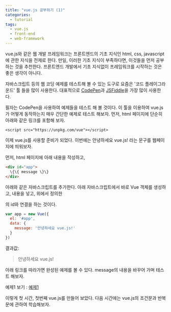 ```yaml
---
title: "vue.js 공부하기 (1)"
categories:
  - tutorial
tags:
  - vue.js
  - front-end
  - web-framework
---
```


vue.js와 같은 웹 개발 프레임워크는 프론트엔드의 기초 지식인 html, css, javascript에 관한 지식을 전제로 한다. 
만일, 이러한 기초 지식이 부족하다면, 이것들을 먼저 공부하는 것을 추천한다. 프론트엔드 개발에서 기초 지식없이
프레임워크를 시작하는 것은 좋은 생각이 아니다.

자바스크립트 등의 웹 코딩 예제를 테스트해 볼 수 있는 도구로 요즘은 '코드 플레이그라운드' 툴 들을 많이 사용한다.
대표적으로 [CodePen]과 [JSFiddle]을 가장 많이 사용한다.

필자는 CodePen을 사용하여 예제들을 테스트 해 볼 것이다. 이 툴을 이용하여 vue.js가 어떻게 동작하는지 매우 간단한 예제로 테스트 해보자.
먼저, html 페이지에 단순히 아래와 같은 링크를 포함해 보자.

```
<script src="https://unpkg.com/vue"></script>
```

이제 vue.js를 사용할 준비가 되었다.
이번에는 안녕하세요 vue.js! 라는 문구를 웹페이지에 띄워보자.

먼저, html 페이지에 아래 내용을 작성하고,
```html
<div id="app">
  \{\{ message \}\}
</div>
```

아래와 같은 자바스크립트를 추가한다. 아래 자바스크립트에서 바로 Vue 객체를 생성하고, 내용을 넣고, 위에서 정의한 <div>의 id와 연결을 하는 것이다.

```js
var app = new Vue({
  el: '#app',
  data: {
    message: '안녕하세요 vue.js!'
  }
})
```

결과값:
> 안녕하세요 vue.js!

아래 링크를 따라가면 완성된 예제를 볼 수 있다. message의 내용을 바꾸어 가며 테스트 해보자.

예제1 보기 : [예제1]

이렇게 첫 시간, 첫번째 vue.js를 만들어 보았다.
다음 시간에는 vue.js의 조건문과 반복문에 관하여 학습해보자.


[예제1]: https://codepen.io/joanpark-the-decoder/pen/rNBLjMg
[CodePen]: http://codepen.io
[JSFiddle]: https://jsfiddle.net
